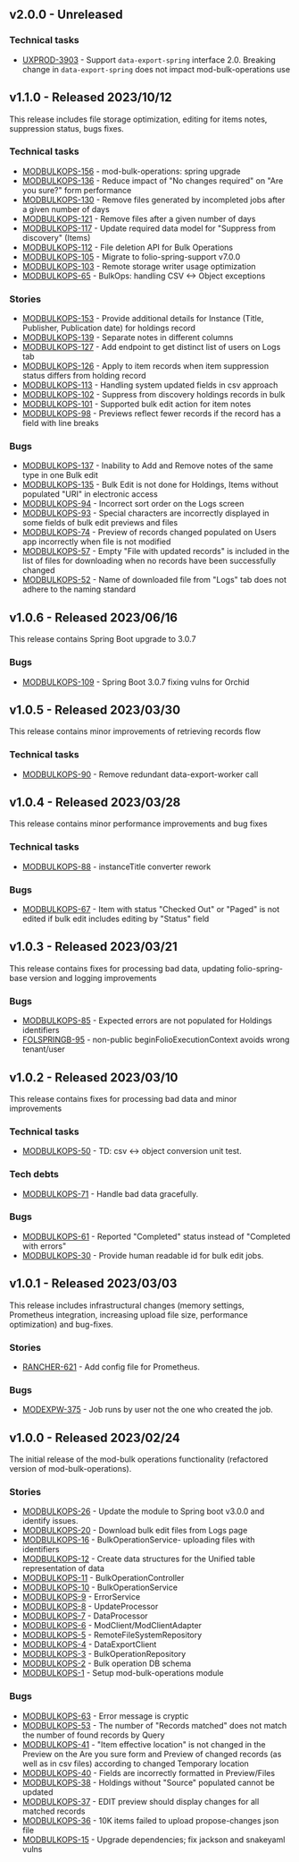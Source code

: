 ## v2.0.0 - Unreleased

### Technical tasks
* [UXPROD-3903](https://folio-org.atlassian.net/browse/UXPROD-3903) - Support `data-export-spring` interface 2.0. Breaking change in `data-export-spring` does not impact mod-bulk-operations use

## v1.1.0 - Released 2023/10/12
This release includes file storage optimization, editing for items notes, suppression status, bugs fixes.

### Technical tasks
* [MODBULKOPS-156](https://issues.folio.org/browse/MODBULKOPS-156) - mod-bulk-operations: spring upgrade
* [MODBULKOPS-136](https://issues.folio.org/browse/MODBULKOPS-136) - Reduce impact of "No changes required" on "Are you sure?" form performance
* [MODBULKOPS-130](https://issues.folio.org/browse/MODBULKOPS-130) - Remove files generated by incompleted jobs after a given number of days
* [MODBULKOPS-121](https://issues.folio.org/browse/MODBULKOPS-121) - Remove files after a given number of days
* [MODBULKOPS-117](https://issues.folio.org/browse/MODBULKOPS-117) - Update required data model for "Suppress from discovery" (Items)
* [MODBULKOPS-112](https://issues.folio.org/browse/MODBULKOPS-112) - File deletion API for Bulk Operations
* [MODBULKOPS-105](https://issues.folio.org/browse/MODBULKOPS-105) - Migrate to folio-spring-support v7.0.0
* [MODBULKOPS-103](https://issues.folio.org/browse/MODBULKOPS-103) - Remote storage writer usage optimization
* [MODBULKOPS-65](https://issues.folio.org/browse/MODBULKOPS-65) - BulkOps: handling CSV <-> Object exceptions

### Stories
* [MODBULKOPS-153](https://issues.folio.org/browse/MODBULKOPS-153) - Provide additional details for Instance (Title, Publisher, Publication date) for holdings record
* [MODBULKOPS-139](https://issues.folio.org/browse/MODBULKOPS-139) - Separate notes in different columns
* [MODBULKOPS-127](https://issues.folio.org/browse/MODBULKOPS-127) - Add endpoint to get distinct list of users on Logs tab
* [MODBULKOPS-126](https://issues.folio.org/browse/MODBULKOPS-126) - Apply to item records when item suppression status differs from holding record
* [MODBULKOPS-113](https://issues.folio.org/browse/MODBULKOPS-113) - Handling system updated fields in csv approach
* [MODBULKOPS-102](https://issues.folio.org/browse/MODBULKOPS-102) - Suppress from discovery holdings records in bulk
* [MODBULKOPS-101](https://issues.folio.org/browse/MODBULKOPS-101) - Supported bulk edit action for item notes
* [MODBULKOPS-98](https://issues.folio.org/browse/MODBULKOPS-98) - Previews reflect fewer records if the record has a field with line breaks

### Bugs
* [MODBULKOPS-137](https://issues.folio.org/browse/MODBULKOPS-137) - Inability to Add and Remove notes of the same type in one Bulk edit
* [MODBULKOPS-135](https://issues.folio.org/browse/MODBULKOPS-135) - Bulk Edit is not done for Holdings, Items without populated "URI" in electronic access
* [MODBULKOPS-94](https://issues.folio.org/browse/MODBULKOPS-94) - Incorrect sort order on the Logs screen
* [MODBULKOPS-93](https://issues.folio.org/browse/MODBULKOPS-93) - Special characters are incorrectly displayed in some fields of bulk edit previews and files
* [MODBULKOPS-74](https://issues.folio.org/browse/MODBULKOPS-74) - Preview of records changed populated on Users app incorrectly when file is not modified
* [MODBULKOPS-57](https://issues.folio.org/browse/MODBULKOPS-57) - Empty "File with updated records" is included in the list of files for downloading when no records have been successfully changed
* [MODBULKOPS-52](https://issues.folio.org/browse/MODBULKOPS-52) - Name of downloaded file from "Logs" tab does not adhere to the naming standard

## v1.0.6 - Released 2023/06/16
This release contains Spring Boot upgrade to 3.0.7

### Bugs
* [MODBULKOPS-109](https://issues.folio.org/browse/MODBULKOPS-109) - Spring Boot 3.0.7 fixing vulns for Orchid

## v1.0.5 - Released 2023/03/30
This release contains minor improvements of retrieving records flow

### Technical tasks
* [MODBULKOPS-90](https://issues.folio.org/browse/MODBULKOPS-90) - Remove redundant data-export-worker call

## v1.0.4 - Released 2023/03/28
This release contains minor performance improvements and bug fixes

### Technical tasks
* [MODBULKOPS-88](https://issues.folio.org/browse/MODBULKOPS-88) - instanceTitle converter rework

### Bugs
* [MODBULKOPS-67](https://issues.folio.org/browse/MODBULKOPS-67) - Item with status "Checked Out" or "Paged" is not edited if bulk edit includes editing by "Status" field

## v1.0.3 - Released 2023/03/21
This release contains fixes for processing bad data, updating folio-spring-base version and logging improvements

### Bugs
* [MODBULKOPS-85](https://issues.folio.org/browse/MODBULKOPS-85) - Expected errors are not populated for Holdings identifiers
* [FOLSPRINGB-95](https://issues.folio.org/browse/FOLSPRINGB-95) - non-public beginFolioExecutionContext avoids wrong tenant/user

## v1.0.2 - Released 2023/03/10
This release contains fixes for processing bad data and minor improvements

### Technical tasks
* [MODBULKOPS-50](https://issues.folio.org/browse/MODBULKOPS-50) - TD: csv <-> object conversion unit test.

### Tech debts
* [MODBULKOPS-71](https://issues.folio.org/browse/MODBULKOPS-71) - Handle bad data gracefully.

### Bugs
* [MODBULKOPS-61](https://issues.folio.org/browse/MODBULKOPS-61) - Reported "Completed" status instead of "Completed with errors"
* [MODBULKOPS-30](https://issues.folio.org/browse/MODBULKOPS-30) - Provide human readable id for bulk edit jobs.

## v1.0.1 - Released 2023/03/03
This release includes infrastructural changes (memory settings, Prometheus integration, increasing upload file size, performance optimization) and bug-fixes.

### Stories
* [RANCHER-621](https://issues.folio.org/browse/RANCHER-621) - Add config file for Prometheus.

### Bugs
* [MODEXPW-375](https://issues.folio.org/browse/MODEXPW-375) - Job runs by user not the one who created the job.

## v1.0.0 - Released 2023/02/24
The initial release of the mod-bulk operations functionality (refactored version of mod-bulk-operations).

### Stories
* [MODBULKOPS-26](https://issues.folio.org/browse/MODBULKOPS-26) - Update the module to Spring boot v3.0.0 and identify issues.
* [MODBULKOPS-20](https://issues.folio.org/browse/MODBULKOPS-20) - Download bulk edit files from Logs page
* [MODBULKOPS-16](https://issues.folio.org/browse/MODBULKOPS-16) - BulkOperationService- uploading files with identifiers
* [MODBULKOPS-12](https://issues.folio.org/browse/MODBULKOPS-12) - Create data structures for the Unified table representation of data
* [MODBULKOPS-11](https://issues.folio.org/browse/MODBULKOPS-11) - BulkOperationController
* [MODBULKOPS-10](https://issues.folio.org/browse/MODBULKOPS-10) - BulkOperationService
* [MODBULKOPS-9](https://issues.folio.org/browse/MODBULKOPS-9) - ErrorService
* [MODBULKOPS-8](https://issues.folio.org/browse/MODBULKOPS-8) - UpdateProcessor
* [MODBULKOPS-7](https://issues.folio.org/browse/MODBULKOPS-7) - DataProcessor
* [MODBULKOPS-6](https://issues.folio.org/browse/MODBULKOPS-6) - ModClient/ModClientAdapter
* [MODBULKOPS-5](https://issues.folio.org/browse/MODBULKOPS-5) - RemoteFileSystemRepository
* [MODBULKOPS-4](https://issues.folio.org/browse/MODBULKOPS-4) - DataExportClient
* [MODBULKOPS-3](https://issues.folio.org/browse/MODBULKOPS-3) - BulkOperationRepository
* [MODBULKOPS-2](https://issues.folio.org/browse/MODBULKOPS-2) - Bulk operation DB schema
* [MODBULKOPS-1](https://issues.folio.org/browse/MODBULKOPS-1) - Setup mod-bulk-operations module

### Bugs
* [MODBULKOPS-63](https://issues.folio.org/browse/MODBULKOPS-63) - Error message is cryptic
* [MODBULKOPS-53](https://issues.folio.org/browse/MODBULKOPS-53) - The number of "Records matched" does not match the number of found records by Query
* [MODBULKOPS-41](https://issues.folio.org/browse/MODBULKOPS-41) - "Item effective location" is not changed in the Preview on the Are you sure form and Preview of changed records (as well as in csv files) according to changed Temporary location
* [MODBULKOPS-40](https://issues.folio.org/browse/MODBULKOPS-40) - Fields are incorrectly formatted in Preview/Files
* [MODBULKOPS-38](https://issues.folio.org/browse/MODBULKOPS-38) - Holdings without "Source" populated cannot be updated
* [MODBULKOPS-37](https://issues.folio.org/browse/MODBULKOPS-37) - EDIT preview should display changes for all matched records
* [MODBULKOPS-36](https://issues.folio.org/browse/MODBULKOPS-36) - 10K items failed to upload propose-changes json file
* [MODBULKOPS-15](https://issues.folio.org/browse/MODBULKOPS-15) - Upgrade dependencies; fix jackson and snakeyaml vulns
